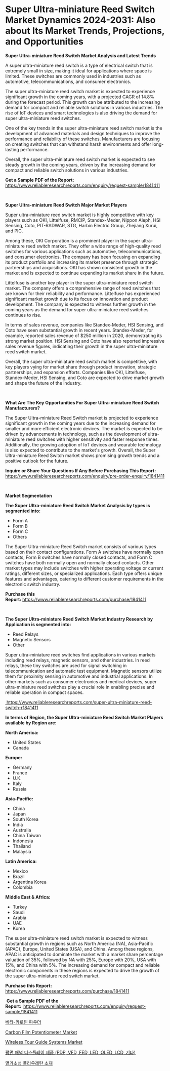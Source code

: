 <p><h1>Super Ultra-miniature Reed Switch Market Dynamics 2024-2031: Also about Its Market Trends, Projections, and Opportunities</h1></p><p><strong>Super Ultra-miniature Reed Switch Market Analysis and Latest Trends</strong></p>
<p><p>A super ultra-miniature reed switch is a type of electrical switch that is extremely small in size, making it ideal for applications where space is limited. These switches are commonly used in industries such as automotive, telecommunications, and consumer electronics.</p><p>The super ultra-miniature reed switch market is expected to experience significant growth in the coming years, with a projected CAGR of 14.8% during the forecast period. This growth can be attributed to the increasing demand for compact and reliable switch solutions in various industries. The rise of IoT devices and smart technologies is also driving the demand for super ultra-miniature reed switches.</p><p>One of the key trends in the super ultra-miniature reed switch market is the development of advanced materials and design techniques to improve the performance and reliability of these switches. Manufacturers are focusing on creating switches that can withstand harsh environments and offer long-lasting performance.</p><p>Overall, the super ultra-miniature reed switch market is expected to see steady growth in the coming years, driven by the increasing demand for compact and reliable switch solutions in various industries.</p></p>
<p><strong>Get a Sample PDF of the Report:&nbsp;</strong> <a href="https://www.reliableresearchreports.com/enquiry/request-sample/1841411">https://www.reliableresearchreports.com/enquiry/request-sample/1841411</a></p>
<p>&nbsp;</p>
<p><strong>Super Ultra-miniature Reed Switch Major Market Players</strong></p>
<p><p>Super ultra-miniature reed switch market is highly competitive with key players such as OKI, Littelfuse, RMCIP, Standex-Meder, Nippon Aleph, HSI Sensing, Coto, PIT-RADWAR, STG, Harbin Electric Group, Zhejiang Xurui, and PIC.</p><p>Among these, OKI Corporation is a prominent player in the super ultra-miniature reed switch market. They offer a wide range of high-quality reed switches for various applications such as automotive, telecommunications, and consumer electronics. The company has been focusing on expanding its product portfolio and increasing its market presence through strategic partnerships and acquisitions. OKI has shown consistent growth in the market and is expected to continue expanding its market share in the future.</p><p>Littelfuse is another key player in the super ultra-miniature reed switch market. The company offers a comprehensive range of reed switches that are known for their reliability and performance. Littelfuse has experienced significant market growth due to its focus on innovation and product development. The company is expected to witness further growth in the coming years as the demand for super ultra-miniature reed switches continues to rise.</p><p>In terms of sales revenue, companies like Standex-Meder, HSI Sensing, and Coto have seen substantial growth in recent years. Standex-Meder, for example, reported sales revenue of $250 million in 2020, demonstrating its strong market position. HSI Sensing and Coto have also reported impressive sales revenue figures, indicating their growth in the super ultra-miniature reed switch market.</p><p>Overall, the super ultra-miniature reed switch market is competitive, with key players vying for market share through product innovation, strategic partnerships, and expansion efforts. Companies like OKI, Littelfuse, Standex-Meder, HSI Sensing, and Coto are expected to drive market growth and shape the future of the industry.</p></p>
<p>&nbsp;</p>
<p><strong>What Are The Key Opportunities For Super Ultra-miniature Reed Switch Manufacturers?</strong></p>
<p><p>The Super Ultra-miniature Reed Switch market is projected to experience significant growth in the coming years due to the increasing demand for smaller and more efficient electronic devices. The market is expected to be driven by advancements in technology, such as the development of ultra-miniature reed switches with higher sensitivity and faster response times. Additionally, the growing adoption of IoT devices and wearable technology is also expected to contribute to the market's growth. Overall, the Super Ultra-miniature Reed Switch market shows promising growth trends and a positive outlook for the future.</p></p>
<p><strong>Inquire or Share Your Questions If Any Before Purchasing This Report:</strong> <a href="https://www.reliableresearchreports.com/enquiry/pre-order-enquiry/1841411">https://www.reliableresearchreports.com/enquiry/pre-order-enquiry/1841411</a></p>
<p>&nbsp;</p>
<p><strong>Market Segmentation</strong></p>
<p><strong>The Super Ultra-miniature Reed Switch Market Analysis by types is segmented into:</strong></p>
<p><ul><li>Form A</li><li>Form B</li><li>Form C</li><li>Others</li></ul></p>
<p><p>The Super Ultra-miniature Reed Switch market consists of various types based on their contact configurations. Form A switches have normally open contacts, Form B switches have normally closed contacts, and Form C switches have both normally open and normally closed contacts. Other market types may include switches with higher operating voltage or current ratings, different sizes, or specialized applications. Each type offers unique features and advantages, catering to different customer requirements in the electronic switch industry.</p></p>
<p><strong>Purchase this Report:&nbsp;</strong><a href="https://www.reliableresearchreports.com/purchase/1841411">https://www.reliableresearchreports.com/purchase/1841411</a></p>
<p>&nbsp;</p>
<p><strong>The Super Ultra-miniature Reed Switch Market Industry Research by Application is segmented into:</strong></p>
<p><ul><li>Reed Relays</li><li>Magnetic Sensors</li><li>Other</li></ul></p>
<p><p>Super ultra-miniature reed switches find applications in various markets including reed relays, magnetic sensors, and other industries. In reed relays, these tiny switches are used for signal switching in telecommunication and automatic test equipment. Magnetic sensors utilize them for proximity sensing in automotive and industrial applications. In other markets such as consumer electronics and medical devices, super ultra-miniature reed switches play a crucial role in enabling precise and reliable operation in compact spaces.</p></p>
<p><a href="https://www.reliableresearchreports.com/super-ultra-miniature-reed-switch-r1841411">&nbsp;https://www.reliableresearchreports.com/super-ultra-miniature-reed-switch-r1841411</a></p>
<p><strong>In terms of Region, the Super Ultra-miniature Reed Switch Market Players available by Region are:</strong></p>
<p>
    <p> <strong> North America: </strong>
        <ul>
            <li>United States</li>
            <li>Canada</li>
        </ul>
        </p> 
    <p> <strong> Europe: </strong>
        <ul>
            <li>Germany</li>
            <li>France</li>
            <li>U.K.</li>
            <li>Italy</li>
            <li>Russia</li>
        </ul>
        </p> 
    <p> <strong> Asia-Pacific: </strong>
        <ul>
            <li>China</li>
            <li>Japan</li>
            <li>South Korea</li>
            <li>India</li>
            <li>Australia</li>
            <li>China Taiwan</li>
            <li>Indonesia</li>
            <li>Thailand</li>
            <li>Malaysia</li>
        </ul>
        </p> 
    <p> <strong> Latin America: </strong>
        <ul>
            <li>Mexico</li>
            <li>Brazil</li>
            <li>Argentina Korea</li>
            <li>Colombia</li>
        </ul>
        </p> 
    <p> <strong> Middle East & Africa: </strong>
        <ul>
            <li>Turkey</li>
            <li>Saudi</li>
            <li>Arabia</li>
            <li>UAE</li>
            <li>Korea</li>
        </ul>
    </p>
    </p>
<p><p>The super ultra-miniature reed switch market is expected to witness substantial growth in regions such as North America (NA), Asia-Pacific (APAC), Europe, United States (USA), and China. Among these regions, APAC is anticipated to dominate the market with a market share percentage valuation of 35%, followed by NA with 25%, Europe with 20%, USA with 15%, and China with 5%. The increasing demand for compact and reliable electronic components in these regions is expected to drive the growth of the super ultra-miniature reed switch market.</p></p>
<p><strong>Purchase this Report: </strong><a href="https://www.reliableresearchreports.com/purchase/1841411">https://www.reliableresearchreports.com/purchase/1841411</a></p>
<p>&nbsp;<strong>Get a Sample PDF of the Report:&nbsp;&nbsp;</strong><a href="https://www.reliableresearchreports.com/enquiry/request-sample/1841411">https://www.reliableresearchreports.com/enquiry/request-sample/1841411</a></p>
<p><strong></strong></p>
<p><p><a href="https://medium.com/@elisamohr1973/%EA%B8%80%EB%A1%9C%EB%B2%8C-%EB%B2%A0%ED%83%80-%EC%B9%B4%EB%A1%9C%ED%85%90-%EA%B0%80%EB%A3%A8-%EC%8B%9C%EC%9E%A5-%EC%A0%9C%ED%92%88-%EC%9C%A0%ED%98%95-%EC%9D%91%EC%9A%A9-%EB%B6%84%EC%95%BC-%EC%A7%80%EC%97%AD-%EB%B0%8F-%EA%B8%B0%EC%97%85%EB%B3%84-%EC%82%B0%EC%97%85-%EC%84%B8%EA%B7%B8%EB%A8%BC%ED%8A%B8-%EC%A0%84%EB%A7%9D-%EC%8B%9C%EC%9E%A5-%ED%8F%89%EA%B0%80-%EA%B2%BD%EC%9F%81-%EC%83%81%ED%99%A9-%ED%8A%B8%EB%A0%8C%EB%93%9C-%EB%B0%8F-%EC%98%88%EC%B8%A1-2024-2031-353692b293c9">베타-카로틴 파우더</a></p><p><a href="https://github.com/bmorecock/Market-Research-Report-List-4/blob/main/carbon-film-potentiometer-market.md">Carbon Film Potentiometer Market</a></p><p><a href="https://github.com/Krish2023na/Market-Research-Report-List-5/blob/main/wireless-tour-guide-systems-market.md">Wireless Tour Guide Systems Market</a></p><p><a href="https://github.com/giancarlo642004/Market-Research-Report-List-1/blob/main/4354947157983.md">평면 패널 디스플레이 제품 (PDP, VFD, FED, LED, OLED, LCD, 기타)</a></p><p><a href="https://medium.com/@norchellecannon521/%EC%97%B4%EA%B0%80%EC%86%8C%EC%84%B1-%ED%8F%B4%EB%A6%AC%EC%9A%B0%EB%A0%88%ED%83%84-%EC%86%8C%EC%9E%AC-%EC%8B%9C%EC%9E%A5-2024%EB%85%84%EB%B6%80%ED%84%B0-2031%EB%85%84%EA%B9%8C%EC%A7%80%EC%9D%98-%EA%B8%80%EB%A1%9C%EB%B2%8C-%EC%8B%9C%EC%9E%A5-%EB%8F%99%ED%96%A5%EA%B3%BC-%ED%8C%90%EB%A7%A4-%EB%8F%99%ED%96%A5-1819d5eaf137">열가소성 폴리우레탄 소재</a></p></p>
